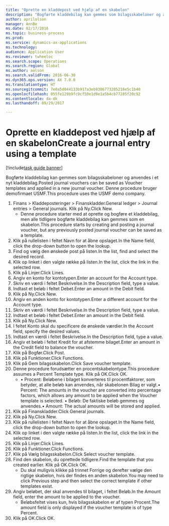 ```yaml
--- 
title: "Oprette en kladdepost ved hjælp af en skabelon"
description: "Bogførte kladdebilag kan gemmes som bilagsskabeloner og anvendes i et nyt kladdebilag."
author: aprilolson
manager: AnnBe
ms.date: 02/17/2016
ms.topic: business-process
ms.prod: 
ms.service: dynamics-ax-applications
ms.technology: 
audience: Application User
ms.reviewer: twheeloc
ms.search.scope: Operations
ms.search.region: Global
ms.author: aolson
ms.search.validFrom: 2016-06-30
ms.dyn365.ops.version: AX 7.0.0
ms.translationtype: HT
ms.sourcegitcommit: 7e0a5d044133b917a3eb9386773205218e5c1b40
ms.openlocfilehash: 055fe129b9fc9cf50e1d9e1a5b4cb77285f20c92
ms.contentlocale: da-dk
ms.lasthandoff: 09/29/2017

---
```

# <a name="create-a-journal-entry-using-a-template"></a><span data-ttu-id="1e697-103">Oprette en kladdepost ved hjælp af en skabelon</span><span class="sxs-lookup"><span data-stu-id="1e697-103">Create a journal entry using a template</span></span>

[!include[task guide banner](../../includes/task-guide-banner.md)]

<span data-ttu-id="1e697-104">Bogførte kladdebilag kan gemmes som bilagsskabeloner og anvendes i et nyt kladdebilag.</span><span class="sxs-lookup"><span data-stu-id="1e697-104">Posted journal vouchers can be saved as Voucher templates and applied in a new journal voucher.</span></span> <span data-ttu-id="1e697-105">Denne procedure bruger demofirmaet USMF.</span><span class="sxs-lookup"><span data-stu-id="1e697-105">This procedure uses the USMF demo company.</span></span>

1. <span data-ttu-id="1e697-106">Finans > Kladdeposteringer > Finanskladder.</span><span class="sxs-lookup"><span data-stu-id="1e697-106">General ledger > Journal entries > General journals.</span></span> <span data-ttu-id="1e697-107">Klik på Ny.</span><span class="sxs-lookup"><span data-stu-id="1e697-107">Click New.</span></span>
    * <span data-ttu-id="1e697-108">Denne procedure starter med at oprette og bogføre et kladdebilag, men alle tidligere bogførte kladdebilag kan gemmes som en skabelon.</span><span class="sxs-lookup"><span data-stu-id="1e697-108">This procedure starts by creating and posting a journal voucher, but any previously posted journal voucher can be saved as a template.</span></span>  
2. <span data-ttu-id="1e697-109">Klik på rullelisten i feltet Navn for at åbne opslaget.</span><span class="sxs-lookup"><span data-stu-id="1e697-109">In the Name field, click the drop-down button to open the lookup.</span></span>
3. <span data-ttu-id="1e697-110">Find og vælg den ønskede post på listen.</span><span class="sxs-lookup"><span data-stu-id="1e697-110">In the list, find and select the desired record.</span></span>
4. <span data-ttu-id="1e697-111">Klik op linket i den valgte række på listen.</span><span class="sxs-lookup"><span data-stu-id="1e697-111">In the list, click the link in the selected row.</span></span>
5. <span data-ttu-id="1e697-112">Klik på Linjer.</span><span class="sxs-lookup"><span data-stu-id="1e697-112">Click Lines.</span></span>
6. <span data-ttu-id="1e697-113">Angiv en konto for kontotypen.</span><span class="sxs-lookup"><span data-stu-id="1e697-113">Enter an account for the Account type.</span></span>
7. <span data-ttu-id="1e697-114">Skriv en værdi i feltet Beskrivelse.</span><span class="sxs-lookup"><span data-stu-id="1e697-114">In the Description field, type a value.</span></span>
8. <span data-ttu-id="1e697-115">Indtast et beløb i feltet Debet.</span><span class="sxs-lookup"><span data-stu-id="1e697-115">Enter an amount in the Debit field.</span></span>
9. <span data-ttu-id="1e697-116">Klik på Ny.</span><span class="sxs-lookup"><span data-stu-id="1e697-116">Click New.</span></span>
10. <span data-ttu-id="1e697-117">Angiv en anden konto for kontotypen.</span><span class="sxs-lookup"><span data-stu-id="1e697-117">Enter a different account for the Account type.</span></span>
11. <span data-ttu-id="1e697-118">Skriv en værdi i feltet Beskrivelse.</span><span class="sxs-lookup"><span data-stu-id="1e697-118">In the Description field, type a value.</span></span>
12. <span data-ttu-id="1e697-119">Indtast et beløb i feltet Debet.</span><span class="sxs-lookup"><span data-stu-id="1e697-119">Enter an amount in the Debit field.</span></span>
13. <span data-ttu-id="1e697-120">Klik på Ny.</span><span class="sxs-lookup"><span data-stu-id="1e697-120">Click New.</span></span>
14. <span data-ttu-id="1e697-121">I feltet Konto skal du specificere de ønskede værdier.</span><span class="sxs-lookup"><span data-stu-id="1e697-121">In the Account field, specify the desired values.</span></span>
15. <span data-ttu-id="1e697-122">Indtast en værdi i feltet Beskrivelse.</span><span class="sxs-lookup"><span data-stu-id="1e697-122">In the Description field, type a value.</span></span>
16. <span data-ttu-id="1e697-123">Angiv et beløb i feltet Kredit for at afstemme bilaget.</span><span class="sxs-lookup"><span data-stu-id="1e697-123">Enter an amount in the Credit field to balance the voucher.</span></span>
17. <span data-ttu-id="1e697-124">Klik på Bogfør.</span><span class="sxs-lookup"><span data-stu-id="1e697-124">Click Post.</span></span>
18. <span data-ttu-id="1e697-125">Klik på Funktioner.</span><span class="sxs-lookup"><span data-stu-id="1e697-125">Click Functions.</span></span>
19. <span data-ttu-id="1e697-126">Klik på Gem bilagsskabelon.</span><span class="sxs-lookup"><span data-stu-id="1e697-126">Click Save voucher template.</span></span>
20. <span data-ttu-id="1e697-127">Denne procedure forudsætter en procentskabelontype.</span><span class="sxs-lookup"><span data-stu-id="1e697-127">This procedure assumes a Percent Template type.</span></span> <span data-ttu-id="1e697-128">Klik på OK.</span><span class="sxs-lookup"><span data-stu-id="1e697-128">Click OK.</span></span>
    * <span data-ttu-id="1e697-129">• Procent: Beløbene i bilaget konverteres til procentfaktorer, som betyder, at alle beløb kan anvendes, når skabelonen Bilag er valgt.</span><span class="sxs-lookup"><span data-stu-id="1e697-129">• Percent: The amounts in the voucher are converted into percentage factors, which allows any amount to be applied when the Voucher template is selected.</span></span>  <span data-ttu-id="1e697-130">• Beløb: De faktiske beløb gemmes og anvendes.</span><span class="sxs-lookup"><span data-stu-id="1e697-130">• Amount: The actual amounts will be stored and applied.</span></span>  
21. <span data-ttu-id="1e697-131">Klik på Finanskladder.</span><span class="sxs-lookup"><span data-stu-id="1e697-131">Click General journals.</span></span>
22. <span data-ttu-id="1e697-132">Klik på Ny.</span><span class="sxs-lookup"><span data-stu-id="1e697-132">Click New.</span></span>
23. <span data-ttu-id="1e697-133">Klik på rullelisten i feltet Navn for at åbne opslaget.</span><span class="sxs-lookup"><span data-stu-id="1e697-133">In the Name field, click the drop-down button to open the lookup.</span></span>
24. <span data-ttu-id="1e697-134">Klik op linket i den valgte række på listen.</span><span class="sxs-lookup"><span data-stu-id="1e697-134">In the list, click the link in the selected row.</span></span>
25. <span data-ttu-id="1e697-135">Klik på Linjer.</span><span class="sxs-lookup"><span data-stu-id="1e697-135">Click Lines.</span></span>
26. <span data-ttu-id="1e697-136">Klik på Funktioner.</span><span class="sxs-lookup"><span data-stu-id="1e697-136">Click Functions.</span></span>
27. <span data-ttu-id="1e697-137">Klik på Vælg bilagsskabelon.</span><span class="sxs-lookup"><span data-stu-id="1e697-137">Click Select voucher template.</span></span>
28. <span data-ttu-id="1e697-138">Find den skabelon, du oprettede tidligere.</span><span class="sxs-lookup"><span data-stu-id="1e697-138">Find the template that you created earlier.</span></span> <span data-ttu-id="1e697-139">Klik på OK.</span><span class="sxs-lookup"><span data-stu-id="1e697-139">Click OK.</span></span>
    * <span data-ttu-id="1e697-140">Du skal muligvis klikke på trinnet Forrige og derefter vælge den rigtige skabelon, hvis der findes en anden skabelon.</span><span class="sxs-lookup"><span data-stu-id="1e697-140">You may need to click Previous step and then select the correct template if other templates exist.</span></span>  
29. <span data-ttu-id="1e697-141">Angiv beløbet, der skal anvendes til bilaget, i feltet Beløb.</span><span class="sxs-lookup"><span data-stu-id="1e697-141">In the Amount field, enter the amount to be applied to the voucher.</span></span>
    * <span data-ttu-id="1e697-142">Beløbsfeltet vises kun, hvis bilagsskabelon er af typen Procent.</span><span class="sxs-lookup"><span data-stu-id="1e697-142">The amount field is only displayed if the voucher template is of type Percent.</span></span>  
30. <span data-ttu-id="1e697-143">Klik på OK.</span><span class="sxs-lookup"><span data-stu-id="1e697-143">Click OK.</span></span>


